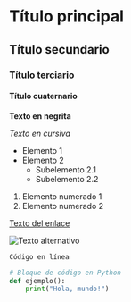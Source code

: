# Título principal

## Título secundario

### Título terciario

#### Título cuaternario

**Texto en negrita**

*Texto en cursiva*

- Elemento 1
- Elemento 2
  - Subelemento 2.1
  - Subelemento 2.2

1. Elemento numerado 1
2. Elemento numerado 2

[Texto del enlace](URL)

![Texto alternativo](URL_de_la_imagen)

`Código en línea`

```python
# Bloque de código en Python
def ejemplo():
    print("Hola, mundo!")
